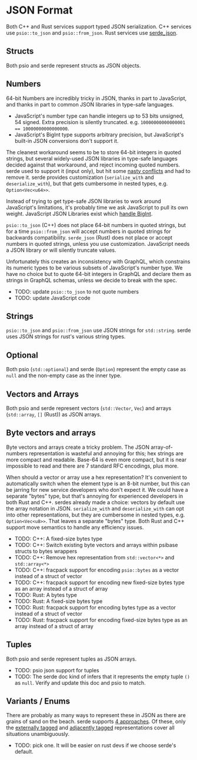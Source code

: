 # JSON Format

Both C++ and Rust services support typed JSON serialization. C++ services use `psio::to_json` and `psio::from_json`. Rust services use [serde_json](https://docs.rs/serde_json/latest/serde_json/).

## Structs

Both psio and serde represent structs as JSON objects.

## Numbers

64-bit Numbers are incredibly tricky in JSON, thanks in part to JavaScript, and thanks in part to common JSON libraries in type-safe languages.

- JavaScript's number type can handle integers up to 53 bits unsigned, 54 signed. Extra precision is silently truncated. e.g. `10000000000000001 == 10000000000000000`.
- JavaScript's BigInt type supports arbitrary precision, but JavaScript's built-in JSON conversions don't support it.

The cleanest workaround seems to be to store 64-bit integers in quoted strings, but several widely-used JSON libraries in type-safe languages decided against that workaround, and reject incoming quoted numbers. serde used to support it (input only), but hit some [nasty conflicts](https://github.com/serde-rs/serde/pull/839) and had to remove it. serde provides customization (`serialize_with` and `deserialize_with`), but that gets cumbersome in nested types, e.g. `Option<Vec<u64>>`.

Instead of trying to get type-safe JSON libraries to work around JavaScript's limitations, it's probably time we ask JavaScript to pull its own weight. JavaScript JSON Libraries exist which [handle BigInt](https://www.npmjs.com/package/json-bigint).

`psio::to_json` (C++) does not place 64-bit numbers in quoted strings, but for a time `psio::from_json` will accept numbers in quoted strings for backwards compatibility. `serde_json` (Rust) does not place or accept numbers in quoted strings, unless you use customization. JavaScript needs a JSON library or will silently truncate values.

Unfortunately this creates an inconsistency with GraphQL, which constrains its numeric types to be various subsets of JavaScript's number type. We have no choice but to quote 64-bit integers in GraphQL and declare them as strings in GraphQL schemas, unless we decide to break with the spec.

- TODO: update `psio::to_json` to not quote numbers
- TODO: update JavaScript code

## Strings

`psio::to_json` and `psio::from_json` use JSON strings for `std::string`. serde uses JSON strings for rust's various string types.

## Optional

Both psio (`std::optional`) and serde (`Option`) represent the empty case as `null` and the non-empty case as the inner type.

## Vectors and Arrays

Both psio and serde represent vectors (`std::Vector`, `Vec`) and arrays (`std::array`, `[]` (Rust)) as JSON arrays.

## Byte vectors and arrays

Byte vectors and arrays create a tricky problem. The JSON array-of-numbers representation is wasteful and annoying for this; hex strings are more compact and readable. Base-64 is even more compact, but it is near impossible to read and there are 7 standard RFC encodings, plus more.

When should a vector or array use a hex representation? It's convenient to automatically switch when the element type is an 8-bit number, but this can be jarring for new service developers who don't expect it. We could have a separate "bytes" type, but that's annoying for experienced developers in both Rust and C++. serdes already made a choice: vectors by default use the array notation in JSON. `serialize_with` and `deserialize_with` can opt into other representations, but they are cumbersome in nested types, e.g. `Option<Vec<u8>>`. That leaves a separate "bytes" type. Both Rust and C++ support move semantics to handle any efficiency issues.

- TODO: C++: A fixed-size bytes type
- TODO: C++: Switch existing byte vectors and arrays within psibase structs to bytes wrappers
- TODO: C++: Remove hex representation from `std::vector<*>` and `std::array<*>`
- TODO: C++: fracpack support for encoding `psio::bytes` as a vector instead of a struct of vector
- TODO: C++: fracpack support for encoding new fixed-size bytes type as an array instead of a struct of array
- TODO: Rust: A bytes type
- TODO: Rust: A fixed-size bytes type
- TODO: Rust: fracpack support for encoding bytes type as a vector instead of a struct of vector
- TODO: Rust: fracpack support for encoding fixed-size bytes type as an array instead of a struct of array

## Tuples

Both psio and serde represent tuples as JSON arrays.

- TODO: psio json support for tuples
- TODO: The serde doc kind of infers that it represents the empty tuple `()` as `null`. Verify and update this doc and psio to match.

## Variants / Enums

There are probably as many ways to represent these in JSON as there are grains of sand on the beach. serde supports [4 approaches](https://serde.rs/enum-representations.html). Of these, only the [externally tagged](https://serde.rs/enum-representations.html#externally-tagged) and [adjacently tagged](https://serde.rs/enum-representations.html#adjacently-tagged) representations cover all situations unambiguously.

- TODO: pick one. It will be easier on rust devs if we choose serde's default.
